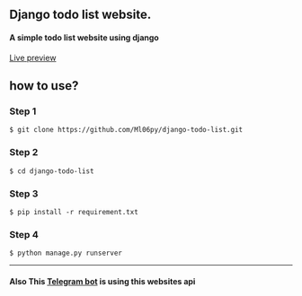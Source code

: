 ## Django todo list website.

<h4>A simple todo list website using django</h4>
<a href="gitdjangotodolist.pythonanywhere.com/">Live preview</a>

## how to use?
### Step 1
```
$ git clone https://github.com/Ml06py/django-todo-list.git
```
### Step 2
```
$ cd django-todo-list
```
### Step 3
```
$ pip install -r requirement.txt
```
### Step 4
```
$ python manage.py runserver
```
<hr>

<h4>Also This <a href= "https://github.com/Ml06py/todo-list-tb">Telegram bot</a> is using this websites api<h4>

